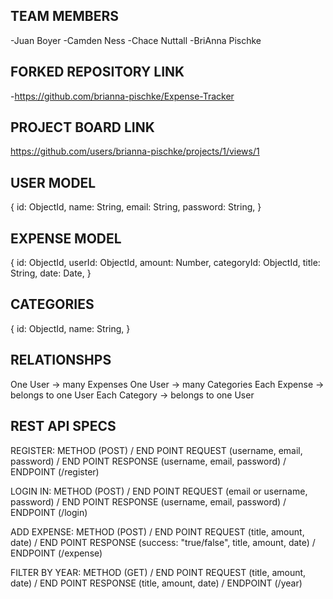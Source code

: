 ## TEAM MEMBERS
-Juan Boyer
-Camden Ness
-Chace Nuttall
-BriAnna Pischke

## FORKED REPOSITORY LINK
-https://github.com/brianna-pischke/Expense-Tracker

## PROJECT BOARD LINK
https://github.com/users/brianna-pischke/projects/1/views/1

## USER MODEL
{
id: ObjectId,
name: String,
email: String,
password: String,
}

## EXPENSE MODEL
{
 id: ObjectId,
 userId: ObjectId,
 amount: Number,
 categoryId: ObjectId,
 title: String,
 date: Date,
 }

 ## CATEGORIES
 {
 id: ObjectId,
 name: String,
 }

 ## RELATIONSHPS
 One User → many Expenses
 One User → many Categories
 Each Expense → belongs to one User
 Each Category -> belongs to one User

 ## REST API SPECS
 REGISTER: METHOD (POST) / END POINT REQUEST (username, email, password) / END POINT RESPONSE (username, email, password) / ENDPOINT (/register)
 
 LOGIN IN: METHOD (POST) / END POINT REQUEST (email or username, password) / END POINT RESPONSE (username, email, password) / ENDPOINT (/login)
 
ADD EXPENSE: METHOD (POST) / END POINT REQUEST (title, amount, date) / END POINT RESPONSE (success: "true/false", title, amount, date) / ENDPOINT (/expense)

FILTER BY YEAR: METHOD (GET) / END POINT REQUEST (title, amount, date) / END POINT RESPONSE (title, amount, date) / ENDPOINT (/year)
